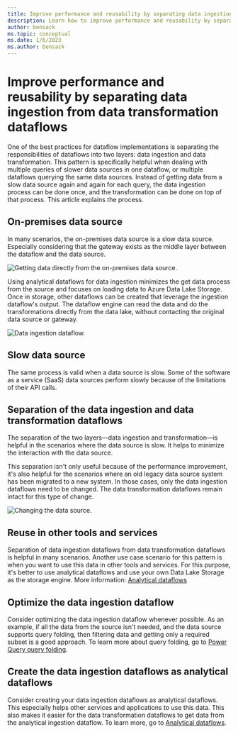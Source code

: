 ```yaml
---
title: Improve performance and reusability by separating data ingestion from data transformation dataflows
description: Learn how to improve performance and reusability by separating data ingestion from data transformation dataflows
author: bensack
ms.topic: conceptual
ms.date: 1/6/2023
ms.author: bensack
---
```


# Improve performance and reusability by separating data ingestion from data transformation dataflows

One of the best practices for dataflow implementations is separating the responsibilities of dataflows into two layers: data ingestion and data transformation. This pattern is specifically helpful when dealing with multiple queries of slower data sources in one dataflow, or multiple dataflows querying the same data sources. Instead of getting data from a slow data source again and again for each query, the data ingestion process can be done once, and the transformation can be done on top of that process. This article explains the process.

## On-premises data source

In many scenarios, the on-premises data source is a slow data source. Especially considering that the gateway exists as the middle layer between the dataflow and the data source.

![Getting data directly from the on-premises data source.](media/performance-ingestion-transformation-dataflows/df-from-one-prem-ds.png)

Using analytical dataflows for data ingestion minimizes the get data process from the source and focuses on loading data to Azure Data Lake Storage. Once in storage, other dataflows can be created that leverage the ingestion dataflow's output. The dataflow engine can read the data and do the transformations directly from the data lake, without contacting the original data source or gateway.

![Data ingestion dataflow.](media/performance-ingestion-transformation-dataflows/ingestion-one-prem-ds.png)

## Slow data source

The same process is valid when a data source is slow. Some of the software as a service (SaaS) data sources perform slowly because of the limitations of their API calls.

## Separation of the data ingestion and data transformation dataflows

The separation of the two layers&mdash;data ingestion and transformation&mdash;is helpful in the scenarios where the data source is slow. It helps to minimize the interaction with the data source.

This separation isn't only useful because of the performance improvement, it's also helpful for the scenarios where an old legacy data source system has been migrated to a new system. In those cases, only the data ingestion dataflows need to be changed. The data transformation dataflows remain intact for this type of change.

![Changing the data source.](media/performance-ingestion-transformation-dataflows/df-change-data-source.png)

## Reuse in other tools and services

Separation of data ingestion dataflows from data transformation dataflows is helpful in many scenarios. Another use case scenario for this pattern is when you want to use this data in other tools and services. For this purpose, it's better to use analytical dataflows and use your own Data Lake Storage as the storage engine. More information: [Analytical dataflows](understanding-differences-between-analytical-standard-dataflows.md#analytical-dataflows)

## Optimize the data ingestion dataflow

Consider optimizing the data ingestion dataflow whenever possible. As an example, if all the data from the source isn't needed, and the data source supports query folding, then filtering data and getting only a required subset is a good approach. To learn more about query folding, go to [Power Query query folding](../power-query-folding.md).

## Create the data ingestion dataflows as analytical dataflows

Consider creating your data ingestion dataflows as analytical dataflows. This especially helps other services and applications to use this data. This also makes it easier for the data transformation dataflows to get data from the analytical ingestion dataflow. To learn more, go to [Analytical dataflows](understanding-differences-between-analytical-standard-dataflows.md#analytical-dataflows).
